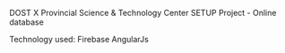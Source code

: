 DOST X Provincial Science & Technology Center
SETUP Project - Online database

Technology used:
  Firebase
  AngularJs
